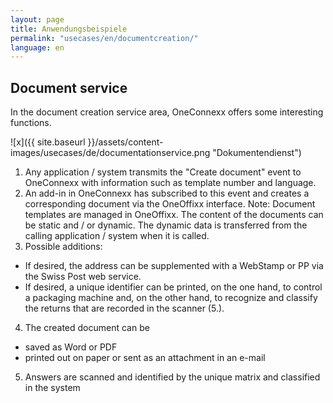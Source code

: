 ```yaml
---
layout: page
title: Anwendungsbeispiele
permalink: "usecases/en/documentcreation/"
language: en
---
```


## Document service 

In the document creation service area, OneConnexx offers some interesting functions.

![x]({{ site.baseurl }}/assets/content-images/usecases/de/documentationservice.png "Dokumentendienst")



1. Any application / system transmits the "Create document" event to OneConnexx with information such as template number and language.
2. An add-in in OneConnexx has subscribed to this event and creates a corresponding document via the OneOffixx interface. Note: Document templates are managed in OneOffixx. The content of the documents can be static and / or dynamic. The dynamic data is transferred from the calling application / system when it is called.
3. Possible additions:
  * If desired, the address can be supplemented with a WebStamp or PP via the Swiss Post web service.
  * If desired, a unique identifier can be printed, on the one hand, to control a packaging machine and, on the other hand, to recognize and classify the returns that are recorded in the scanner (5.).
4. The created document can be
  * saved as Word or PDF
  * printed out on paper or sent as an attachment in an e-mail
5. Answers are scanned and identified by the unique matrix and classified in the system
